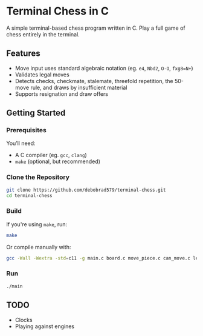 # Terminal Chess in C

A simple terminal-based chess program written in C. Play a full game of chess entirely in the terminal.

## Features
- Move input uses standard algebraic notation (eg. `e4`, `Nbd2`, `O-O`, `fxg8=N+`)
- Validates legal moves
- Detects checks, checkmate, stalemate, threefold repetition, the 50-move rule, and draws by insufficient material
- Supports resignation and draw offers

## Getting Started

### Prerequisites
You’ll need:
- A C compiler (eg. `gcc`, `clang`)
- `make` (optional, but recommended)

### Clone the Repository
```bash
git clone https://github.com/debobrad579/terminal-chess.git
cd terminal-chess
```

### Build
If you're using `make`, run:
```bash
make
```
Or compile manually with:
```bash
gcc -Wall -Wextra -std=c11 -g main.c board.c move_piece.c can_move.c legal_moves.c -o main
```

### Run
```bash
./main
```

## TODO
- Clocks
- Playing against engines
